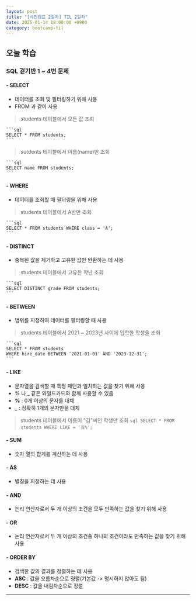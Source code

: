 ```yaml
---
layout: post
title: "[사전캠프 2일차] TIL 2일차"
date: 2025-01-14 18:00:00 +0900
category: bootcamp-til
---
```


## 오늘 학습
### SQL 걷기반 1 ~ 4번 문제

#### - SELECT
- 데이터를 조회 및 필터링하기 위해 사용
- FROM 과 같이 사용
> students 테이블에서 모든 값 조회

    ```sql
    SELECT * FROM students;
    ```
> sutdents 테이블에서 이름(name)만 조회

    ```sql
    SELECT name FROM students;
    ```

#### - WHERE
- 데이터를 조회할 때 필터링을 위해 사용
> students 테이블에서 A반만 조회

    ```sql
    SELECT * FROM students WHERE class = 'A';
    ```

#### - DISTINCT
- 중복된 값을 제거하고 고유한 값만 반환하는 데 사용
> students 테이블에서 고유한 학년 조회

    ```sql
    SELECT DISTINCT grade FROM students;
    ```

#### - BETWEEN
- 범위를 지정하여 데이터를 필터링할 때 사용
> students 테이블에서 2021 ~ 2023년 사이에 입학한 학생을 조회

    ```sql
    SELECT * FROM students  
    WHERE hire_date BETWEEN '2021-01-01' AND '2023-12-31';
    ```

#### - LIKE
- 문자열을 검색할 때 특정 패턴과 일치하는 값을 찾기 위해 사용
- % 나 _ 같은 와일드카드와 함께 사용할 수 있음
- **%** : 0개 이상의 문자를 대체
- **_** : 정확히 1개의 문자만을 대체
> students 테이블에서 이름이 "김"씨인 학생만 조회
    ```sql
    SELECT * FROM students WHERE LIKE = '김%';
    ```

#### - SUM
- 숫자 열의 합계를 계산하는 데 사용

#### - AS
- 별칭을 지정하는 데 사용

#### - AND
- 논리 연산자로서 두 개 이상의 조건을 모두 만족하는 값을 찾기 위해 사용

#### - OR
- 논리 연산자로서 두 개 이상의 조건중 하나의 조건이라도 만족하는 값을 찾기 위해 사용

#### - ORDER BY
- 검색한 값의 결과를 정렬하는 데 사용
- **ASC** : 값을 오름차순으로 정렬(기본값 -> 명시하지 않아도 됨)
- **DESC** : 값을 내림차순으로 정렬

---